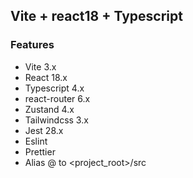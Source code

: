 ## Vite + react18 + Typescript

### Features
- Vite 3.x
- React 18.x
- Typescript 4.x
- react-router 6.x
- Zustand 4.x
- Tailwindcss 3.x
- Jest 28.x
- Eslint
- Prettier
- Alias @ to <project_root>/src
